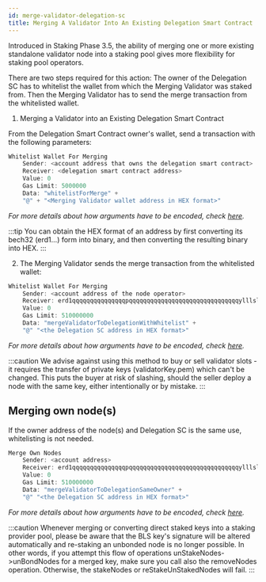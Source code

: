 ```yaml
---
id: merge-validator-delegation-sc
title: Merging A Validator Into An Existing Delegation Smart Contract
---
```


Introduced in Staking Phase 3.5, the ability of merging one or more existing standalone validator node into a staking pool gives more flexibility for staking pool operators.

There are two steps required for this action: The owner of the Delegation SC has to whitelist the wallet from which the Merging Validator was staked from. Then the Merging Validator has to send the merge transaction from the whitelisted wallet.

1. Merging a Validator into an Existing Delegation Smart Contract

From the Delegation Smart Contract owner's wallet, send a transaction with the following parameters:

```rust
Whitelist Wallet For Merging
    Sender: <account address that owns the delegation smart contract>
    Receiver: <delegation smart contract address>
    Value: 0
    Gas Limit: 5000000
    Data: "whitelistForMerge" +
    "@" + "<Merging Validator wallet address in HEX format>"
```

_For more details about how arguments have to be encoded, check [here](/developers/sc-calls-format)._

:::tip
You can obtain the HEX format of an address by first converting its bech32 (erd1...) form into binary, and then converting the resulting binary into HEX.
:::

2. The Merging Validator sends the merge transaction from the whitelisted wallet:

```rust
Whitelist Wallet For Merging
    Sender: <account address of the node operator>
    Receiver: erd1qqqqqqqqqqqqqqqpqqqqqqqqqqqqqqqqqqqqqqqqqqqqqqqylllslmq6y6
    Value: 0
    Gas Limit: 510000000
    Data: "mergeValidatorToDelegationWithWhitelist" +
    "@" "<the Delegation SC address in HEX format>"
```

_For more details about how arguments have to be encoded, check [here](/developers/sc-calls-format)._

:::caution
We advise against using this method to buy or sell validator slots - it requires the transfer of private keys (validatorKey.pem) which can't be changed. This puts the buyer at risk of slashing, should the seller deploy a node with the same key, either intentionally or by mistake.
:::

## **Merging own node(s)**

If the owner address of the node(s) and Delegation SC is the same use, whitelisting is not needed.

```rust
Merge Own Nodes
    Sender: <account address>
    Receiver: erd1qqqqqqqqqqqqqqqpqqqqqqqqqqqqqqqqqqqqqqqqqqqqqqqylllslmq6y6
    Value: 0
    Gas Limit: 510000000
    Data: "mergeValidatorToDelegationSameOwner" +
    "@" "<the Delegation SC address in HEX format>"
```

_For more details about how arguments have to be encoded, check [here](/developers/sc-calls-format)._

:::caution
Whenever merging or converting direct staked keys into a staking provider pool, please be aware that the BLS key's signature will be altered automatically and re-staking an unbonded node is no longer possible.
In other words, if you attempt this flow of operations unStakeNodes->unBondNodes for a merged key, make sure you call also the removeNodes operation. Otherwise, the stakeNodes or reStakeUnStakedNodes will fail.
:::
